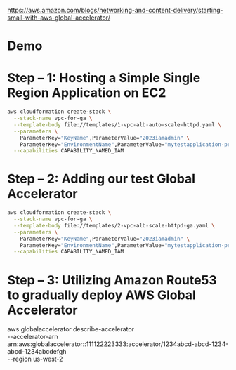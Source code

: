 https://aws.amazon.com/blogs/networking-and-content-delivery/starting-small-with-aws-global-accelerator/

# Demo

# Step – 1: Hosting a Simple Single Region Application on EC2

```bash
aws cloudformation create-stack \
  --stack-name vpc-for-ga \
  --template-body file://templates/1-vpc-alb-auto-scale-httpd.yaml \
  --parameters \
    ParameterKey="KeyName",ParameterValue="2023iamadmin" \
    ParameterKey="EnvironmentName",ParameterValue="mytestapplication-primary" \
  --capabilities CAPABILITY_NAMED_IAM
```

# Step – 2: Adding our test Global Accelerator

```bash
aws cloudformation create-stack \
  --stack-name vpc-for-ga \
  --template-body file://templates/2-vpc-alb-scale-httpd-ga.yaml \
  --parameters \
    ParameterKey="KeyName",ParameterValue="2023iamadmin" \
    ParameterKey="EnvironmentName",ParameterValue="mytestapplication-primary" \
  --capabilities CAPABILITY_NAMED_IAM
```

# Step – 3: Utilizing Amazon Route53 to gradually deploy AWS Global Accelerator

aws globalaccelerator describe-accelerator \
    --accelerator-arn arn:aws:globalaccelerator::111122223333:accelerator/1234abcd-abcd-1234-abcd-1234abcdefgh \
    --region us-west-2